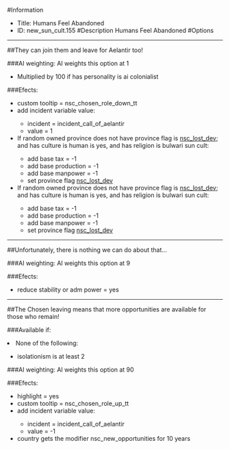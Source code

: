 #Information
 - Title: Humans Feel Abandoned
 - ID: new_sun_cult.155
#Description
Humans Feel Abandoned
#Options

___
##They can join them and leave for Aelantir too!

###AI weighting:
AI weights this option at 1
 - Multiplied by 100 if has personality is ai colonialist


###Efects:<ul><li>custom tooltip = nsc_chosen_role_down_tt</li><li>add incident variable value:</li><ul><li>incident = incident_call_of_aelantir</li><li>value = 1</li></ul><li>If random owned province does not have province flag is [nsc_lost_dev](../flags/nsc_lost_dev.md); and  has culture is human is yes, and  has religion is bulwari sun cult:</li><ul><li>add base tax = -1</li><li>add base production = -1</li><li>add base manpower = -1</li><li>set province flag [nsc_lost_dev](../flags/nsc_lost_dev.md)</li></ul><li>If random owned province does not have province flag is [nsc_lost_dev](../flags/nsc_lost_dev.md); and  has culture is human is yes, and  has religion is bulwari sun cult:</li><ul><li>add base tax = -1</li><li>add base production = -1</li><li>add base manpower = -1</li><li>set province flag [nsc_lost_dev](../flags/nsc_lost_dev.md)</li></ul></ul>

___
##Unfortunately, there is nothing we can do about that...

###AI weighting:
AI weights this option at 9


###Efects:<ul><li>reduce stability or adm power = yes</li></ul>

___
##The Chosen leaving means that more opportunities are available for those who remain!

###Available if:
<li>None of the following:</li><ul><li>isolationism is at least 2</li></ul>

###AI weighting:
AI weights this option at 90


###Efects:<ul><li>highlight = yes</li><li>custom tooltip = nsc_chosen_role_up_tt</li><li>add incident variable value:</li><ul><li>incident = incident_call_of_aelantir</li><li>value = -1</li></ul><li>country gets the modifier nsc_new_opportunities for 10 years</li></ul>
